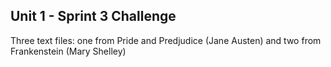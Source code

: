 ## Unit 1 - Sprint 3 Challenge

Three text files: one from Pride and Predjudice (Jane Austen) and two from Frankenstein (Mary Shelley)
